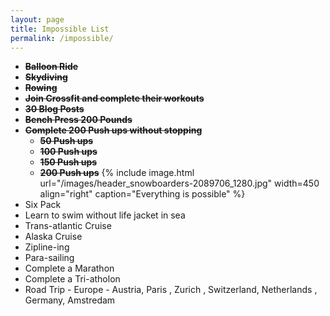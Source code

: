 ```yaml
---
layout: page
title: Impossible List
permalink: /impossible/
---
```

- ~~**Balloon Ride**~~
- ~~**Skydiving**~~
- ~~**Rowing**~~
- ~~**Join Crossfit and complete their workouts**~~
- ~~**30 Blog Posts**~~
 - ~~**Bench Press 200 Pounds**~~
 - ~~**Complete 200 Push ups without stopping**~~
	 - ~~**50 Push ups**~~
	- ~~**100 Push ups**~~
	- ~~**150 Push ups**~~
	- ~~**200 Push ups**~~
 {% include image.html url="/images/header_snowboarders-2089706_1280.jpg" width=450 align="right" caption="Everything is possible" %}
- Six Pack
- Learn to swim without life jacket in sea
- Trans-atlantic Cruise
- Alaska Cruise
- Zipline-ing
- Para-sailing
- Complete a Marathon
- Complete a Tri-atholon
- Road Trip - Europe - Austria, Paris , Zurich , Switzerland, Netherlands , Germany, Amstredam